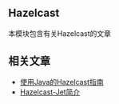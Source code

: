 ## Hazelcast

本模块包含有关Hazelcast的文章

## 相关文章

+ [使用Java的Hazelcast指南](docs/使用Java的Hazelcast指南.md)
+ [Hazelcast-Jet简介](docs/Hazelcast-Jet简介.md)